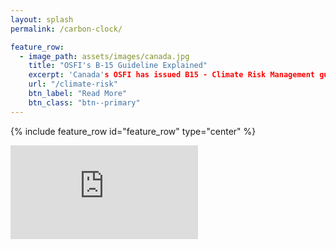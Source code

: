 ```yaml
---
layout: splash
permalink: /carbon-clock/

feature_row:
  - image_path: assets/images/canada.jpg
    title: "OSFI's B-15 Guideline Explained"
    excerpt: 'Canada's OSFI has issued B15 - Climate Risk Management guidelines'
    url: "/climate-risk"
    btn_label: "Read More"
    btn_class: "btn--primary"
---
```


{% include feature_row id="feature_row" type="center" %}


<iframe id="igraph" scrolling="no" style="border:none;" seamless="seamless" src="https://carbonclock.hugotiger.com"></iframe>
